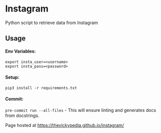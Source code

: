 # Instagram
Python script to retrieve data from Instagram

## Usage
#### Env Variables:
```
export insta_user=<username>
export insta_pass=<password>
```
#### Setup:
`pip3 install -r requirements.txt`
#### Commit:
`pre-commit run --all-files` - This will ensure linting and generates docs from docstrings.

Page hosted at https://thevickypedia.github.io/instagram/

<!--
## Replicate auto generation of pages
`pip3 install sphinx`<br>
`cd doc_generator`<br>
`sphinx-quickstart`<br>
### Addition to index.rst
```reStructuredText
.. automodule:: instagram.ig_connector
   :members:
   :undoc-members:
```
### Modifications to conf.py
- Insert and append file path for entry point script and libraries.
```python
import os
import sys
from pathlib import Path
sys.path.insert(0, os.path.abspath('../..'))
sys.path.append(f'{Path(__file__).parent.parent}/venv/lib/python3.8/site-packages')
```
- Extensions to auto-generate doc_generator.
```python
extensions = [
    'sphinx.ext.napoleon',  # certain styles of doc strings
    'sphinx.ext.autodoc'  # generates from doc strings
]
```
- HTML theme output
```
# https://www.sphinx-doc.org/en/master/usage/theming.html#builtin-themes
html_theme = 'agogo'
```

<details>
<sumary>gen_docs.sh</sumary>

```bash
#!/usr/bin/env bash
# set -e stops the execution of a script if a command or pipeline has an error.<br>
# This is the opposite of the default shell behaviour, which is to ignore errors in scripts.
set -e
rm -rf docs
mkdir docs
shopt -s dotglob nullglob  # https://www.gnu.org/software/bash/manual/bash.html#The-Shopt-Builtin
cd doc_generator && make html && mv _build/html/* ../docs
touch ../docs/.nojekyll
git add ../docs
```

</details>

-->
